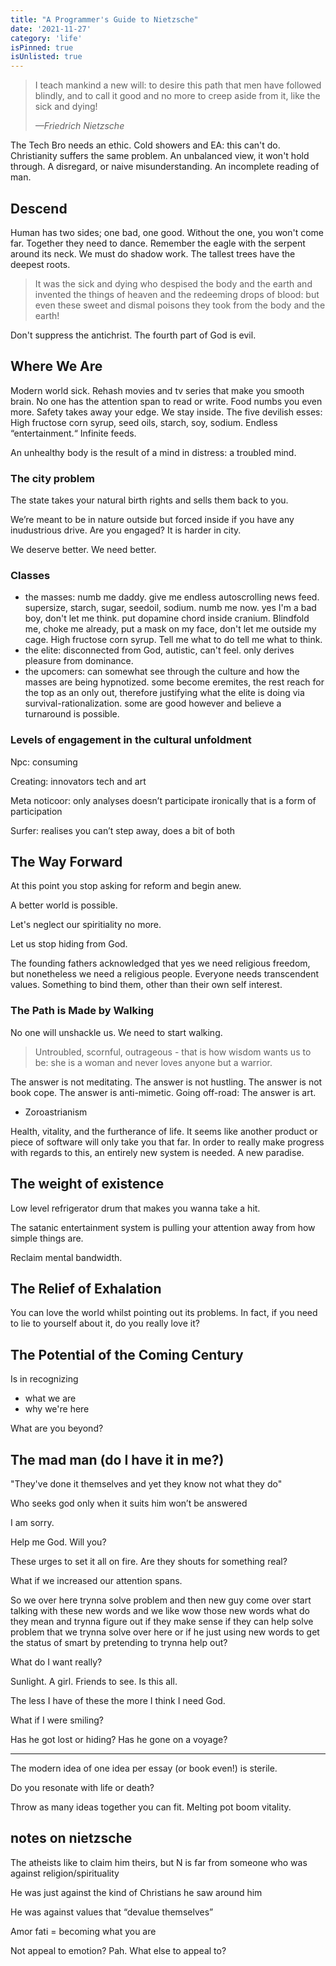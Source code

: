 ```yaml
---
title: "A Programmer's Guide to Nietzsche"
date: '2021-11-27'
category: 'life'
isPinned: true
isUnlisted: true
---
```


> I teach mankind a new will: to desire this path that men
have followed blindly, and to call it good and no more to
creep aside from it, like the sick and dying!
>
> <cite>—Friedrich Nietzsche</cite>

The Tech Bro needs an ethic. Cold showers and EA: this can't do. Christianity suffers the same problem. An unbalanced view, it won't hold through. A disregard, or naive misunderstanding. An incomplete reading of man.

## Descend

Human has two sides; one bad, one good. Without the one, you won't come far. Together they need to dance. Remember the eagle with the serpent around its neck. We must do shadow work. The tallest trees have the deepest roots.

> It was the sick and dying who despised the body and the earth and invented the things of heaven and the redeeming
drops of blood: but even these sweet and dismal poisons they took from the body and the earth!
>

Don't suppress the antichrist. The fourth part of God is evil.

## Where We Are

Modern world sick. Rehash movies and tv series that make you smooth brain. No one has the attention span to read or write. Food numbs you even more. Safety takes away your edge. We stay inside. The five devilish esses: High fructose corn syrup, seed oils, starch, soy, sodium. Endless “entertainment.“ Infinite feeds.

An unhealthy body is the result of a mind in distress: a troubled mind.

### The city problem

The state takes your natural birth rights and sells them back to you.

We’re meant to be in nature outside but forced inside if you have any inudustrious drive. Are you engaged? It is harder in city.

We deserve better. We need better.

### Classes

- the masses: numb me daddy. give me endless autoscrolling news feed. supersize, starch, sugar, seedoil, sodium. numb me now. yes I'm a bad boy, don't let me think. put dopamine chord inside cranium. Blindfold me, choke me already, put a mask on my face, don't let me outside my cage. High fructose corn syrup. Tell me what to do tell me what to think.
- the elite: disconnected from God, autistic, can't feel. only derives pleasure from dominance.
- the upcomers: can somewhat see through the culture and how the masses are being hypnotized. some become eremites, the rest reach for the top as an only out, therefore justifying what the elite is doing via survival-rationalization. some are good however and believe a turnaround is possible.

### Levels of engagement in the cultural unfoldment

Npc: consuming

Creating: innovators tech and art

Meta noticoor: only analyses doesn’t participate ironically that is a form of participation 

Surfer: realises you can’t step away, does a bit of both

## The Way Forward

At this point you stop asking for reform and begin anew.

A better world is possible.

Let's neglect our spiritiality no more.

Let us stop hiding from God.

The founding fathers acknowledged that yes we need religious freedom, but nonetheless we need a religious people. Everyone needs transcendent values. Something to bind them, other than their own self interest.

### The Path is Made by Walking

No one will unshackle us. We need to start walking.

> Untroubled, scornful, outrageous - that is how wisdom wants us to be: she is a woman and never loves anyone but a warrior.
>

The answer is not meditating. The answer is not hustling. The answer is not book cope. The answer is anti-mimetic. Going off-road: The answer is art.

- Zoroastrianism

Health, vitality, and the furtherance of life. It seems like another product or piece of software will only take you that far. In order to really make progress with regards to this, an entirely new system is needed. A new paradise.

## The weight of existence

Low level refrigerator drum that makes you wanna take a hit.

The satanic entertainment system is pulling your attention away from how simple things are.

Reclaim mental bandwidth.

## The Relief of Exhalation

You can love the world whilst pointing out its problems. In fact, if you need to lie to yourself about it, do you really love it?

## The Potential of the Coming Century

Is in recognizing

- what we are
- why we're here

What are you beyond?

## The mad man (do I have it in me?)

"They've done it themselves and yet they know not what they do"

Who seeks god only when it suits him won’t be answered

I am sorry.

Help me God. Will you?

These urges to set it all on fire. Are they shouts for something real?

What if we increased our attention spans.

So we over here trynna solve problem and then new guy come over start talking with these new words and we like wow those new words what do they mean and trynna figure out if they make sense if they can help solve problem that we trynna solve over here or if he just using new words to get the status of smart by pretending to trynna help out?

What do I want really?

Sunlight. A girl. Friends to see. Is this all.

The less I have of these the more I think I need God.

What if I were smiling?

Has he got lost or hiding? Has he gone on a voyage?

---

The modern idea of one idea per essay (or book even!) is sterile.

Do you resonate with life or death?

Throw as many ideas together you can fit. Melting pot boom vitality.

## notes on nietzsche

The atheists like to claim him theirs, but N is far from someone who was against religion/spirituality

He was just against the kind of Christians he saw around him

He was against values that “devalue themselves”

Amor fati = becoming what you are

Not appeal to emotion? Pah. What else to appeal to?
